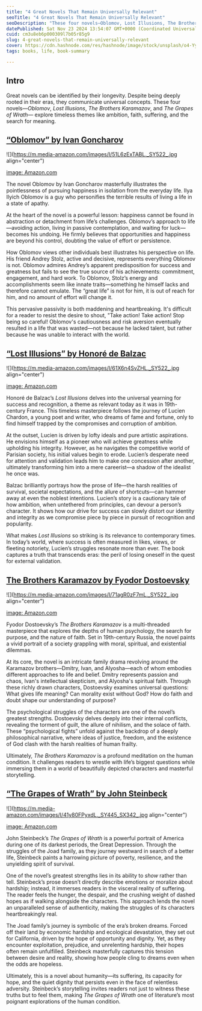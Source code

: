 ```yaml
---
title: "4 Great Novels That Remain Universally Relevant"
seoTitle: "4 Great Novels That Remain Universally Relevant"
seoDescription: "These four novels—Oblomov, Lost Illusions, The Brothers Karamazov, and The Grapes of Wrath— explore timeless themes like ambition, faith and suffering."
datePublished: Sat Nov 23 2024 13:54:07 GMT+0000 (Coordinated Universal Time)
cuid: cm3u8eb6p000309l7b05r85g9
slug: 4-great-novels-that-remain-universally-relevant
cover: https://cdn.hashnode.com/res/hashnode/image/stock/unsplash/o4-YyGi5JBc/upload/1d8a69786737d03bef2f544180d95a46.jpeg
tags: books, life, book-summary

---
```


## Intro

Great novels can be identified by their longevity. Despite being deeply rooted in their eras, they communicate universal concepts. These four novels—*Oblomov*, *Lost Illusions*, *The Brothers Karamazov*, and *The Grapes of Wrath*— explore timeless themes like ambition, faith, suffering, and the search for meaning.

## [“Oblomov” by Ivan Goncharov](https://www.amazon.com/Oblomov-Penguin-Classics-Ivan-Goncharov/dp/0140449876/)

![](https://m.media-amazon.com/images/I/51L6zExTABL._SY522_.jpg align="center")

[image: Amazon.com](https://m.media-amazon.com/images/I/51L6zExTABL._SY522_.jpg)

The novel Oblomov by Ivan Goncharov masterfully illustrates the pointlessness of pursuing happiness in isolation from the everyday life. Ilya Ilyich Oblomov is a guy who personifies the terrible results of living a life in a state of apathy.  
  
At the heart of the novel is a powerful lesson: happiness cannot be found in abstraction or detachment from life’s challenges. Oblomov’s approach to life—avoiding action, living in passive contemplation, and waiting for luck—becomes his undoing. He firmly believes that opportunities and happiness are beyond his control, doubting the value of effort or persistence.  
  
How Oblomov views other individuals best illustrates his perspective on life. His friend Andrey Stolz, active and decisive, represents everything Oblomov is not. Oblomov admires Andrey’s apparent predisposition for success and greatness but fails to see the true source of his achievements: commitment, engagement, and hard work. To Oblomov, Stolz’s energy and accomplishments seem like innate traits—something he himself lacks and therefore cannot emulate. The “great life” is not for him, it is out of reach for him, and no amount of effort will change it.  
  
This pervasive passivity is both maddening and heartbreaking. It's difficult for a reader to resist the desire to shout, "Take action! Take action! Stop being so careful! Oblomov's cautiousness and risk aversion eventually resulted in a life that was wasted—not because he lacked talent, but rather because he was unable to interact with the world.

## [“Lost Illusions” by Honoré de Balzac](https://www.amazon.com/Lost-Illusions-Modern-Library-Classics/dp/0375757902/)

![](https://m.media-amazon.com/images/I/61X6n4SvZHL._SY522_.jpg align="center")

[image: Amazon.com](https://m.media-amazon.com/images/I/61X6n4SvZHL._SY522_.jpg)

Honoré de Balzac’s *Lost Illusions* delves into the universal yearning for success and recognition, a theme as relevant today as it was in 19th-century France. This timeless masterpiece follows the journey of Lucien Chardon, a young poet and writer, who dreams of fame and fortune, only to find himself trapped by the compromises and corruption of ambition.

At the outset, Lucien is driven by lofty ideals and pure artistic aspirations. He envisions himself as a pioneer who will achieve greatness while upholding his integrity. However, as he navigates the competitive world of Parisian society, his initial values begin to erode. Lucien’s desperate need for attention and validation leads him to make one concession after another, ultimately transforming him into a mere careerist—a shadow of the idealist he once was.

Balzac brilliantly portrays how the prose of life—the harsh realities of survival, societal expectations, and the allure of shortcuts—can hammer away at even the noblest intentions. Lucien’s story is a cautionary tale of how ambition, when untethered from principles, can devour a person’s character. It shows how our drive for success can slowly distort our identity and integrity as we compromise piece by piece in pursuit of recognition and popularity.

What makes *Lost Illusions* so striking is its relevance to contemporary times. In today’s world, where success is often measured in likes, views, or fleeting notoriety, Lucien’s struggles resonate more than ever. The book captures a truth that transcends eras: the peril of losing oneself in the quest for external validation.

## [The Brothers Karamazov by Fyodor Dostoevsky](https://www.amazon.com/Brothers-Karamazov-Everymans-Library/dp/0679410031/)

![](https://m.media-amazon.com/images/I/71agR0zF7mL._SY522_.jpg align="center")

[image: Amazon.com](https://m.media-amazon.com/images/I/71agR0zF7mL._SY522_.jpg)

Fyodor Dostoevsky’s *The Brothers Karamazov* is a multi-threaded masterpiece that explores the depths of human psychology, the search for purpose, and the nature of faith. Set in 19th-century Russia, the novel paints a vivid portrait of a society grappling with moral, spiritual, and existential dilemmas.

At its core, the novel is an intricate family drama revolving around the Karamazov brothers—Dmitry, Ivan, and Alyosha—each of whom embodies different approaches to life and belief. Dmitry represents passion and chaos, Ivan's intellectual skepticism, and Alyosha's spiritual faith. Through these richly drawn characters, Dostoevsky examines universal questions: What gives life meaning? Can morality exist without God? How do faith and doubt shape our understanding of purpose?

The psychological struggles of the characters are one of the novel’s greatest strengths. Dostoevsky delves deeply into their internal conflicts, revealing the torment of guilt, the allure of nihilism, and the solace of faith. These “psychological fights” unfold against the backdrop of a deeply philosophical narrative, where ideas of justice, freedom, and the existence of God clash with the harsh realities of human frailty.

Ultimately, *The Brothers Karamazov* is a profound meditation on the human condition. It challenges readers to wrestle with life’s biggest questions while immersing them in a world of beautifully depicted characters and masterful storytelling.

## [“The Grapes of Wrath” by John Steinbeck](https://www.amazon.com/Grapes-Wrath-John-Steinbeck/dp/0143039431/)

![](https://m.media-amazon.com/images/I/41y80FPyxdL._SY445_SX342_.jpg align="center")

[image: Amazon.com](https://m.media-amazon.com/images/I/41y80FPyxdL._SY445_SX342_.jpg)

John Steinbeck’s *The Grapes of Wrath* is a powerful portrait of America during one of its darkest periods, the Great Depression. Through the struggles of the Joad family, as they journey westward in search of a better life, Steinbeck paints a harrowing picture of poverty, resilience, and the unyielding spirit of survival.

One of the novel’s greatest strengths lies in its ability to *show* rather than tell. Steinbeck’s prose doesn’t directly describe emotions or moralize about hardship; instead, it immerses readers in the visceral reality of suffering. The reader feels the hunger, the despair, and the crushing weight of dashed hopes as if walking alongside the characters. This approach lends the novel an unparalleled sense of authenticity, making the struggles of its characters heartbreakingly real.

The Joad family’s journey is symbolic of the era’s broken dreams. Forced off their land by economic hardship and ecological devastation, they set out for California, driven by the hope of opportunity and dignity. Yet, as they encounter exploitation, prejudice, and unrelenting hardship, their hopes often remain unfulfilled. Steinbeck masterfully captures this tension between desire and reality, showing how people cling to dreams even when the odds are hopeless.

Ultimately, this is a novel about humanity—its suffering, its capacity for hope, and the quiet dignity that persists even in the face of relentless adversity. Steinbeck’s storytelling invites readers not just to witness these truths but to feel them, making *The Grapes of Wrath* one of literature’s most poignant explorations of the human condition.